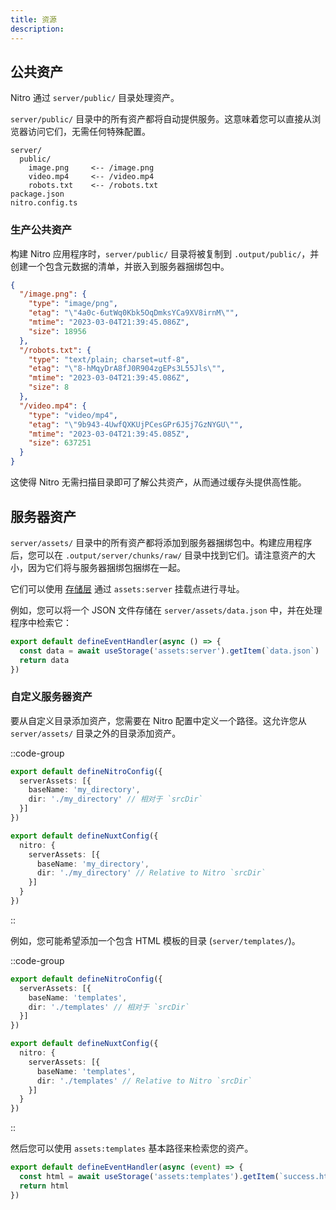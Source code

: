 ```yaml
---
title: 资源
description: 
---
```


## 公共资产

Nitro 通过 `server/public/` 目录处理资产。

`server/public/` 目录中的所有资产都将自动提供服务。这意味着您可以直接从浏览器访问它们，无需任何特殊配置。

```
server/
  public/
    image.png     <-- /image.png
    video.mp4     <-- /video.mp4
    robots.txt    <-- /robots.txt
package.json
nitro.config.ts
```

### 生产公共资产

构建 Nitro 应用程序时，`server/public/` 目录将被复制到 `.output/public/`，并创建一个包含元数据的清单，并嵌入到服务器捆绑包中。

```json
{
  "/image.png": {
    "type": "image/png",
    "etag": "\"4a0c-6utWq0Kbk5OqDmksYCa9XV8irnM\"",
    "mtime": "2023-03-04T21:39:45.086Z",
    "size": 18956
  },
  "/robots.txt": {
    "type": "text/plain; charset=utf-8",
    "etag": "\"8-hMqyDrA8fJ0R904zgEPs3L55Jls\"",
    "mtime": "2023-03-04T21:39:45.086Z",
    "size": 8
  },
  "/video.mp4": {
    "type": "video/mp4",
    "etag": "\"9b943-4UwfQXKUjPCesGPr6J5j7GzNYGU\"",
    "mtime": "2023-03-04T21:39:45.085Z",
    "size": 637251
  }
}
```

这使得 Nitro 无需扫描目录即可了解公共资产，从而通过缓存头提供高性能。

## 服务器资产

`server/assets/` 目录中的所有资产都将添加到服务器捆绑包中。构建应用程序后，您可以在 `.output/server/chunks/raw/` 目录中找到它们。请注意资产的大小，因为它们将与服务器捆绑包捆绑在一起。

它们可以使用 [存储层](https://nitro.build/guide/storage) 通过 `assets:server` 挂载点进行寻址。

例如，您可以将一个 JSON 文件存储在 `server/assets/data.json` 中，并在处理程序中检索它：

```typescript
export default defineEventHandler(async () => {
  const data = await useStorage('assets:server').getItem(`data.json`)
  return data
})
```

### 自定义服务器资产

要从自定义目录添加资产，您需要在 Nitro 配置中定义一个路径。这允许您从 `server/assets/` 目录之外的目录添加资产。

::code-group
```typescript [nitro.config.ts]
export default defineNitroConfig({
  serverAssets: [{
    baseName: 'my_directory',
    dir: './my_directory' // 相对于 `srcDir`
  }]
})
```
```typescript [nuxt.config.ts]
export default defineNuxtConfig({
  nitro: {
    serverAssets: [{
      baseName: 'my_directory',
      dir: './my_directory' // Relative to Nitro `srcDir`
    }]
  }
})
```
::

例如，您可能希望添加一个包含 HTML 模板的目录 (`server/templates/`)。

::code-group
```typescript [nitro.config.ts]
export default defineNitroConfig({
  serverAssets: [{
    baseName: 'templates',
    dir: './templates' // 相对于 `srcDir`
  }]
})
```
```typescript [nuxt.config.ts]
export default defineNuxtConfig({
  nitro: {
    serverAssets: [{
      baseName: 'templates',
      dir: './templates' // Relative to Nitro `srcDir`
    }]
  }
})
```
::

然后您可以使用 `assets:templates` 基本路径来检索您的资产。

```typescript [handlers/success.ts]
export default defineEventHandler(async (event) => {
  const html = await useStorage('assets:templates').getItem(`success.html`)
  return html
})
```

